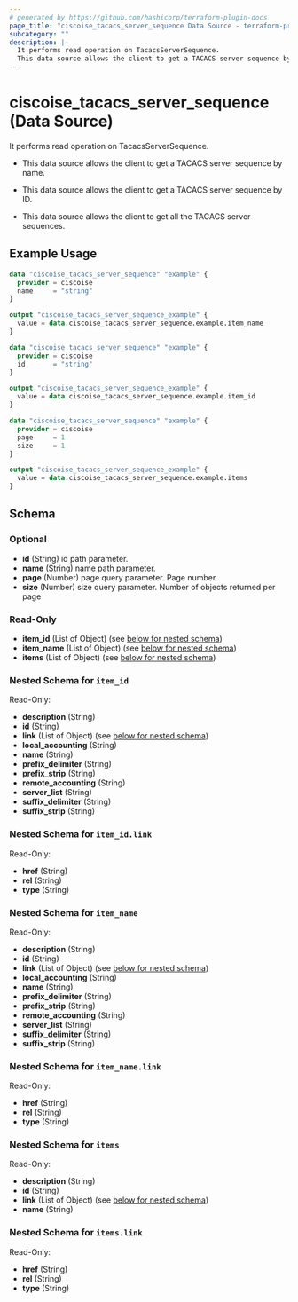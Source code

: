 ```yaml
---
# generated by https://github.com/hashicorp/terraform-plugin-docs
page_title: "ciscoise_tacacs_server_sequence Data Source - terraform-provider-ciscoise"
subcategory: ""
description: |-
  It performs read operation on TacacsServerSequence.
  This data source allows the client to get a TACACS server sequence by name.This data source allows the client to get a TACACS server sequence by ID.This data source allows the client to get all the TACACS server sequences.
---
```


# ciscoise_tacacs_server_sequence (Data Source)

It performs read operation on TacacsServerSequence.

- This data source allows the client to get a TACACS server sequence by name.

- This data source allows the client to get a TACACS server sequence by ID.

- This data source allows the client to get all the TACACS server sequences.

## Example Usage

```terraform
data "ciscoise_tacacs_server_sequence" "example" {
  provider = ciscoise
  name     = "string"
}

output "ciscoise_tacacs_server_sequence_example" {
  value = data.ciscoise_tacacs_server_sequence.example.item_name
}

data "ciscoise_tacacs_server_sequence" "example" {
  provider = ciscoise
  id       = "string"
}

output "ciscoise_tacacs_server_sequence_example" {
  value = data.ciscoise_tacacs_server_sequence.example.item_id
}

data "ciscoise_tacacs_server_sequence" "example" {
  provider = ciscoise
  page     = 1
  size     = 1
}

output "ciscoise_tacacs_server_sequence_example" {
  value = data.ciscoise_tacacs_server_sequence.example.items
}
```

<!-- schema generated by tfplugindocs -->
## Schema

### Optional

- **id** (String) id path parameter.
- **name** (String) name path parameter.
- **page** (Number) page query parameter. Page number
- **size** (Number) size query parameter. Number of objects returned per page

### Read-Only

- **item_id** (List of Object) (see [below for nested schema](#nestedatt--item_id))
- **item_name** (List of Object) (see [below for nested schema](#nestedatt--item_name))
- **items** (List of Object) (see [below for nested schema](#nestedatt--items))

<a id="nestedatt--item_id"></a>
### Nested Schema for `item_id`

Read-Only:

- **description** (String)
- **id** (String)
- **link** (List of Object) (see [below for nested schema](#nestedobjatt--item_id--link))
- **local_accounting** (String)
- **name** (String)
- **prefix_delimiter** (String)
- **prefix_strip** (String)
- **remote_accounting** (String)
- **server_list** (String)
- **suffix_delimiter** (String)
- **suffix_strip** (String)

<a id="nestedobjatt--item_id--link"></a>
### Nested Schema for `item_id.link`

Read-Only:

- **href** (String)
- **rel** (String)
- **type** (String)



<a id="nestedatt--item_name"></a>
### Nested Schema for `item_name`

Read-Only:

- **description** (String)
- **id** (String)
- **link** (List of Object) (see [below for nested schema](#nestedobjatt--item_name--link))
- **local_accounting** (String)
- **name** (String)
- **prefix_delimiter** (String)
- **prefix_strip** (String)
- **remote_accounting** (String)
- **server_list** (String)
- **suffix_delimiter** (String)
- **suffix_strip** (String)

<a id="nestedobjatt--item_name--link"></a>
### Nested Schema for `item_name.link`

Read-Only:

- **href** (String)
- **rel** (String)
- **type** (String)



<a id="nestedatt--items"></a>
### Nested Schema for `items`

Read-Only:

- **description** (String)
- **id** (String)
- **link** (List of Object) (see [below for nested schema](#nestedobjatt--items--link))
- **name** (String)

<a id="nestedobjatt--items--link"></a>
### Nested Schema for `items.link`

Read-Only:

- **href** (String)
- **rel** (String)
- **type** (String)


